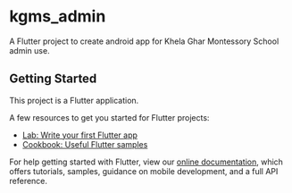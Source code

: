 # kgms_admin

A Flutter project to create android app for Khela Ghar Montessory School admin use.

## Getting Started

This project is a Flutter application.

A few resources to get you started for Flutter projects:

- [Lab: Write your first Flutter app](https://flutter.dev/docs/get-started/codelab)
- [Cookbook: Useful Flutter samples](https://flutter.dev/docs/cookbook)

For help getting started with Flutter, view our
[online documentation](https://flutter.dev/docs), which offers tutorials,
samples, guidance on mobile development, and a full API reference.
